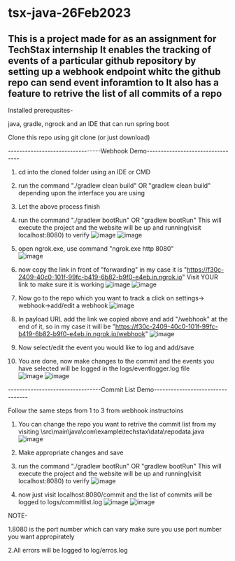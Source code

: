 ﻿# tsx-java-26Feb2023
This is a project made for as an assignment for TechStax internship 
It enables the tracking of events of a particular github repository by setting up a webhook endpoint whitc the github repo can send event inforamtion to
It also has a feature to retrive the list of all commits of a repo
-----------------------------------------------------------------------------
Installed prerequsites-

java, gradle, ngrock and an IDE that can run spring boot

Clone this repo using git clone (or just download)

---------------------------------Webhook Demo---------------------------------
1. cd into the cloned folder using an IDE or CMD
2. run the command "./gradlew clean build" OR "gradlew clean build" depending upon the interface you are using
3. Let the above process finish
4. run the command "./gradlew bootRun" OR "gradlew bootRun" This will execute the project and the website will be up and running(visit localhost:8080) to verify
![image](https://user-images.githubusercontent.com/49814390/221399185-ce5647ec-fd1b-438e-8465-7678d14e14c9.png)
![image](https://user-images.githubusercontent.com/49814390/221399193-9912d837-3208-452a-8f0b-8b51fc5cdae4.png)


5. open ngrok.exe, use command "ngrok.exe http 8080" <br>
![image](https://user-images.githubusercontent.com/49814390/221399202-dc22c709-c2fd-4fea-8f09-2dae5e2c6b96.png)

6. now copy the link in front of "forwarding" in my case it is "https://f30c-2409-40c0-101f-99fc-b419-6b82-b9f0-e4eb.in.ngrok.io" Visit YOUR link to make sure it is working
![image](https://user-images.githubusercontent.com/49814390/221399213-e5a7086b-e5f9-4d30-a8be-b8edbb7655f1.png)
![image](https://user-images.githubusercontent.com/49814390/221399257-c4c46f24-be0b-4868-ac48-e4196fd02c81.png)


7. Now go to the repo which you want to track a click on settings-> webhook->add/edit a webhook
![image](https://user-images.githubusercontent.com/49814390/221400107-7ce31dc8-fa9e-4114-bd2d-adfcf9830a33.png)


8. In payload URL add the link we copied above and add "/webhook" at the end of it, so in my case it will be "https://f30c-2409-40c0-101f-99fc-b419-6b82-b9f0-e4eb.in.ngrok.io/webhook" 
![image](https://user-images.githubusercontent.com/49814390/221400116-3e0dbf82-d18a-4008-8bee-5b6b30fa434b.png)


9. Now select/edit the event you would like to log and add/save
10. You are done, now make changes to the commit and the events you have selected will be logged in the logs/eventlogger.log file<br>
![image](https://user-images.githubusercontent.com/49814390/221400253-de80d007-0f5f-459e-bf72-0e23d78a10e4.png)
![image](https://user-images.githubusercontent.com/49814390/221400257-9fe70297-efa1-415b-9606-00446e9d792d.png)




---------------------------------Commit List Demo---------------------------------

Follow the same steps from 1 to 3 from webhook instructoins

1. You can change the repo you want to retrive the commit list from my visiting \src\main\java\com\example\techstax\data\repodata.java 
![image](https://user-images.githubusercontent.com/49814390/221400282-8998548c-7daa-4d1b-9624-79ec3bef3ea8.png)


2. Make appropriate changes and save
3. run the command "./gradlew bootRun" OR "gradlew bootRun" This will execute the project and the website will be up and running(visit localhost:8080) to verify
![image](https://user-images.githubusercontent.com/49814390/221400338-1f272928-14cf-404b-afd2-b801e4f94710.png)
4. now just visit localhost:8080/commit and the list of commits will be logged to logs/commitlist.log
![image](https://user-images.githubusercontent.com/49814390/221400361-c4ce4291-99bf-4eb7-819a-639294902c3c.png)
![image](https://user-images.githubusercontent.com/49814390/221400363-ec50b626-9118-4f95-99d3-3e4339c7c8f7.png)





NOTE-

1.8080 is the port number which can vary make sure you use port number you want appropirately 

2.All errors will be logged to log/erros.log
